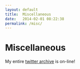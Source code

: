 ```yaml
---
layout: default
title:  Miscellaneous
date:   2014-02-01 08:22:38
permalink: /misc/
---
```

# Miscellaneous

My entire [twitter archive] is on-line!

[twitter archive]: /twitter/